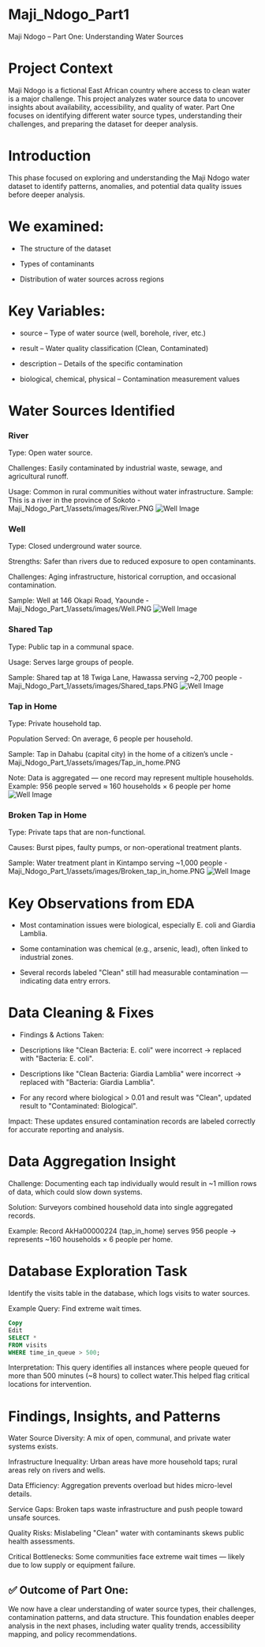 # Maji_Ndogo_Part1
Maji Ndogo – Part One: Understanding Water Sources

# Project Context
Maji Ndogo is a fictional East African country where access to clean water is a major challenge.
This project analyzes water source data to uncover insights about availability, accessibility, and quality of water.
Part One focuses on identifying different water source types, understanding their challenges, and preparing the dataset for deeper analysis.

# Introduction
This phase focused on exploring and understanding the Maji Ndogo water dataset to identify patterns, anomalies, and potential data quality issues before deeper analysis.

# We examined:

- The structure of the dataset

- Types of contaminants

- Distribution of water sources across regions


# Key Variables:

- source – Type of water source (well, borehole, river, etc.)

- result – Water quality classification (Clean, Contaminated)

- description – Details of the specific contamination

- biological, chemical, physical – Contamination measurement values
  

# Water Sources Identified
### River

  Type: Open water source.

  Challenges: Easily contaminated by industrial waste, sewage, and agricultural runoff.

  Usage: Common in rural communities without water infrastructure.
  Sample: This is a river in the province of Sokoto - Maji_Ndogo_Part_1/assets/images/River.PNG
  ![Well Image](Maji_Ndogo_Part_1/assets/images/River.PNG)


### Well

  Type: Closed underground water source.

  Strengths: Safer than rivers due to reduced exposure to open contaminants.

  Challenges: Aging infrastructure, historical corruption, and occasional contamination.

  Sample: Well at 146 Okapi Road, Yaounde - Maji_Ndogo_Part_1/assets/images/Well.PNG
  ![Well Image](Maji_Ndogo_Part_1/assets/images/Well.PNG)


### Shared Tap

  Type: Public tap in a communal space.

  Usage: Serves large groups of people.

  Sample: Shared tap at 18 Twiga Lane, Hawassa serving ~2,700 people - Maji_Ndogo_Part_1/assets/images/Shared_taps.PNG
  ![Well Image](Maji_Ndogo_Part_1/assets/images/Shared_taps.PNG)


### Tap in Home

  Type: Private household tap.

  Population Served: On average, 6 people per household.

  Sample: Tap in Dahabu (capital city) in the home of a citizen’s uncle - Maji_Ndogo_Part_1/assets/images/Tap_in_home.PNG

  Note: Data is aggregated — one record may represent multiple households.
  Example: 956 people served ≈ 160 households × 6 people per home 
  ![Well Image](Maji_Ndogo_Part_1/assets/images/Well.PNG)


### Broken Tap in Home

  Type: Private taps that are non-functional.
  
  Causes: Burst pipes, faulty pumps, or non-operational treatment plants.
  
  Sample: Water treatment plant in Kintampo serving ~1,000 people - Maji_Ndogo_Part_1/assets/images/Broken_tap_in_home.PNG
  ![Well Image](Maji_Ndogo_Part_1/assets/images/Broken_tap_in_home.PNG)



# Key Observations from EDA
- Most contamination issues were biological, especially E. coli and Giardia Lamblia.

- Some contamination was chemical (e.g., arsenic, lead), often linked to industrial zones.

- Several records labeled "Clean" still had measurable contamination — indicating data entry errors.
  

# Data Cleaning & Fixes
- Findings & Actions Taken:

- Descriptions like "Clean Bacteria: E. coli" were incorrect → replaced with "Bacteria: E. coli".

- Descriptions like "Clean Bacteria: Giardia Lamblia" were incorrect → replaced with "Bacteria: Giardia Lamblia".

- For any record where biological > 0.01 and result was "Clean", updated result to "Contaminated: Biological".

Impact:
These updates ensured contamination records are labeled correctly for accurate reporting and analysis.


# Data Aggregation Insight
Challenge: Documenting each tap individually would result in ~1 million rows of data, which could slow down systems.

Solution: Surveyors combined household data into single aggregated records.

Example: Record AkHa00000224 (tap_in_home) serves 956 people → represents ~160 households × 6 people per home.


# Database Exploration Task
Identify the visits table in the database, which logs visits to water sources.

Example Query: Find extreme wait times.

``` sql
Copy
Edit
SELECT *
FROM visits
WHERE time_in_queue > 500;
```

Interpretation: This query identifies all instances where people queued for more than 500 minutes (~8 hours) to collect water.This helped flag critical locations for intervention.


# Findings, Insights, and Patterns
Water Source Diversity: A mix of open, communal, and private water systems exists.

Infrastructure Inequality: Urban areas have more household taps; rural areas rely on rivers and wells.

Data Efficiency: Aggregation prevents overload but hides micro-level details.

Service Gaps: Broken taps waste infrastructure and push people toward unsafe sources.

Quality Risks: Mislabeling "Clean" water with contaminants skews public health assessments.

Critical Bottlenecks: Some communities face extreme wait times — likely due to low supply or equipment failure.



## ✅ Outcome of Part One:
We now have a clear understanding of water source types, their challenges, contamination patterns, and data structure.
This foundation enables deeper analysis in the next phases, including water quality trends, accessibility mapping, and policy recommendations.

